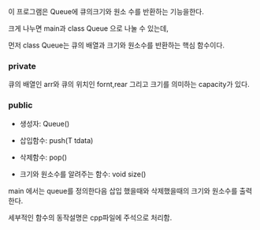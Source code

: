 이 프로그램은 Queue에 큐의크기와 원소 수를 반환하는 기능을한다.

크게 나누면 main과 class Queue 으로 나눌 수 있는데, 

먼저 class Queue는 큐의 배열과 크기와 원소수를 반환하는 핵심 함수이다.

<h3>private</h3> 

큐의 배열인 arr와 큐의 위치인 fornt,rear 그리고 크기를 의미하는 capacity가 있다.

<h3>public</h3>

* 생성자: Queue()

* 삽입함수: push(T tdata)

* 삭제함수: pop()

* 크기와 원소수를 알려주는 함수: void size()

main 에서는 queue를 정의한다음 삽입 했을때와 삭제했을때의 크기와 원소수를 출력한다.

세부적인 함수의 동작설명은 cpp파일에 주석으로 처리함.

